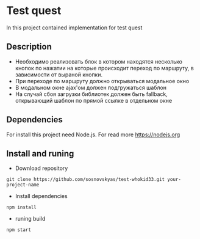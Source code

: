# Test quest
In this project contained implementation for test quest

## Description
- Необходимо реализовать блок в котором находятся несколько кнопок по нажатии на которые происходит переход по маршруту, в зависимости от выраной кнопки. 
- При переходе по маршруту должно открываться модальное окно
- В модальном окне ajax'ом должен подгружаться шаблон
- На случай сбоя загрузки библиотек должен быть fallback, открывающий шаблон по прямой ссылке в отдельном окне

## Dependencies
For install this project need Node.js. For read more https://nodejs.org

## Install and runing
- Download repository
```
git clone https://github.com/sosnovskyas/test-whokid33.git your-project-name
```
- Install dependencies
```
npm install
```
- runing build
```
npm start
```